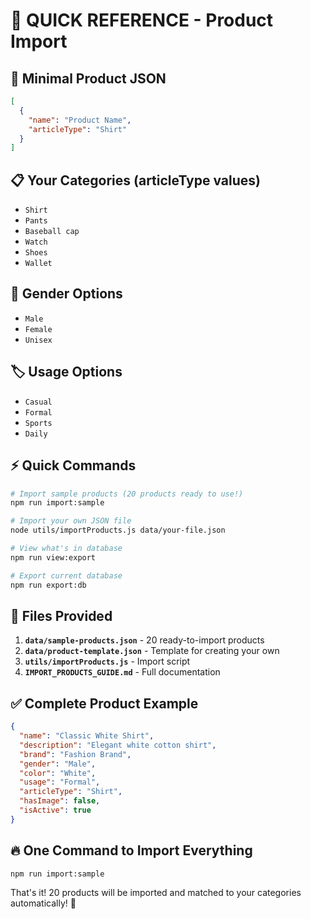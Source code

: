 # 🚀 QUICK REFERENCE - Product Import

## 📝 Minimal Product JSON
```json
[
  {
    "name": "Product Name",
    "articleType": "Shirt"
  }
]
```

## 📋 Your Categories (articleType values)
- `Shirt`
- `Pants`
- `Baseball cap`
- `Watch`
- `Shoes`
- `Wallet`

## 🎯 Gender Options
- `Male`
- `Female`
- `Unisex`

## 🏷️ Usage Options
- `Casual`
- `Formal`
- `Sports`
- `Daily`

## ⚡ Quick Commands

```bash
# Import sample products (20 products ready to use!)
npm run import:sample

# Import your own JSON file
node utils/importProducts.js data/your-file.json

# View what's in database
npm run view:export

# Export current database
npm run export:db
```

## 📁 Files Provided

1. **`data/sample-products.json`** - 20 ready-to-import products
2. **`data/product-template.json`** - Template for creating your own
3. **`utils/importProducts.js`** - Import script
4. **`IMPORT_PRODUCTS_GUIDE.md`** - Full documentation

## ✅ Complete Product Example

```json
{
  "name": "Classic White Shirt",
  "description": "Elegant white cotton shirt",
  "brand": "Fashion Brand",
  "gender": "Male",
  "color": "White",
  "usage": "Formal",
  "articleType": "Shirt",
  "hasImage": false,
  "isActive": true
}
```

## 🔥 One Command to Import Everything

```bash
npm run import:sample
```

That's it! 20 products will be imported and matched to your categories automatically! 🎉
